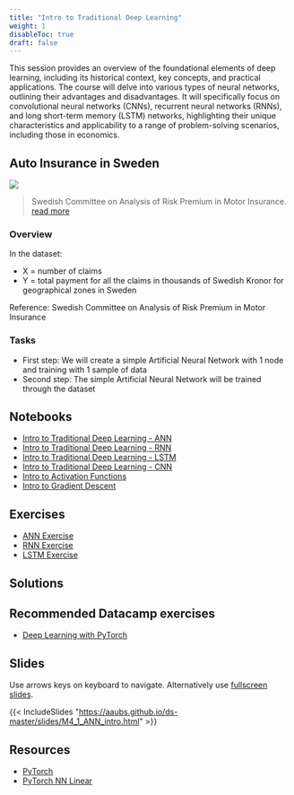 ```yaml
---
title: "Intro to Traditional Deep Learning"
weight: 1
disableToc: true
draft: false
---
```


This session provides an overview of the foundational elements of deep learning, including its historical context, key concepts, and practical applications. The course will delve into various types of neural networks, outlining their advantages and disadvantages. It will specifically focus on convolutional neural networks (CNNs), recurrent neural networks (RNNs), and long short-term memory (LSTM) networks, highlighting their unique characteristics and applicability to a range of problem-solving scenarios, including those in economics. 

## Auto Insurance in Sweden

![](https://raw.githubusercontent.com/aaubs/ds-master/main/data/Images/Auto-Insurance.jpeg)

> Swedish Committee on Analysis of Risk Premium in Motor Insurance. [read more](https://college.cengage.com/mathematics/brase/understandable_statistics/7e/students/datasets/slr/frames/slr06.html)


### Overview

In the dataset:

* X = number of claims
* Y = total payment for all the claims in thousands of Swedish Kronor for geographical zones in Sweden

Reference: Swedish Committee on Analysis of Risk Premium in Motor Insurance

### Tasks

* First step: We will create a simple Artificial Neural Network with 1 node and training with 1 sample of data 
* Second step: The simple Artificial Neural Network will be trained through the dataset

## Notebooks

* [Intro to Traditional Deep Learning - ANN](https://colab.research.google.com/github/aaubs/ds-master/blob/main/notebooks/M3_1_ann_intro_v5.ipynb)
* [Intro to Traditional Deep Learning - RNN](https://colab.research.google.com/github/aaubs/ds-master/blob/main/notebooks/M3_RNN_Tutorial_v3.ipynb)
* [Intro to Traditional Deep Learning - LSTM](https://colab.research.google.com/github/aaubs/ds-master/blob/main/notebooks/M3_LSTM_Tutorial_v3.ipynb)
* [Intro to Traditional Deep Learning - CNN](https://colab.research.google.com/github/aaubs/ds-master/blob/main/notebooks/M3_4_CNN_lecture.ipynb)
* [Intro to Activation Functions](https://colab.research.google.com/github/aaubs/ds-master/blob/main/notebooks/M3_1_Activation_Functions_Tutorial.ipynb)
* [Intro to Gradient Descent](https://colab.research.google.com/github/aaubs/ds-master/blob/main/notebooks/M3_1_Gradient_Descent_Tutorial_v2.ipynb)


## Exercises  

* [ANN Exercise](https://colab.research.google.com/github/aaubs/ds-master/blob/main/notebooks/M4_1_ann_intro_v3_Exercise.ipynb)
* [RNN Exercise](https://colab.research.google.com/github/aaubs/ds-master/blob/main/notebooks/M3_1_RNN_Exercise_v3.ipynb)
* [LSTM Exercise](https://colab.research.google.com/github/aaubs/ds-master/blob/main/notebooks/M3_1_LSTM_Tutorial_v2_Exercise.ipynb)


## Solutions
<!-- * [ANN Exercise and Solutions](https://colab.research.google.com/github/aaubs/ds-master/blob/main/notebooks/M4_1_ann_intro_v3_Exercise_Solution.ipynb) -->
<!-- * [RNN Exercise and Solutions](https://colab.research.google.com/github/aaubs/ds-master/blob/main/notebooks/M3_1_RNN_Exercise_Solution_v3.ipynb) -->
<!-- * [LSTM Exercise and Solutions](https://colab.research.google.com/github/aaubs/ds-master/blob/main/notebooks/M3_1_LSTM_Tutorial_v2_Exercise_Solution.ipynb) -->



## Recommended Datacamp exercises 

* [Deep Learning with PyTorch](https://campus.datacamp.com/courses/deep-learning-with-pytorch/introduction-to-pytorch?ex=1)

## Slides

  Use arrows keys on keyboard to navigate. Alternatively use [fullscreen slides](https://aaubs.github.io/ds-master/slides/M4_1_ANN_intro.html).

{{< IncludeSlides "https://aaubs.github.io/ds-master/slides/M4_1_ANN_intro.html" >}}

## Resources

* [PyTorch](https://pytorch.org/docs/stable/nn.html)
* [PyTorch NN Linear](https://www.sharetechnote.com/html/Python_PyTorch_nn_Linear_01.html)


